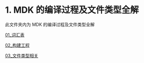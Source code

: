# 1. MDK 的编译过程及文件类型全解
此文件夹内为 MDK 的编译过程及文件类型全解

[01_词汇表](01_Vocabulary.md)

[02_构建工程](02_BuildProcess.md)

[03_文件类型相关](03_FileTypeRelated.md)
